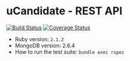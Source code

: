 # uCandidate - REST API
[![Build Status](https://travis-ci.org/ronanrodrigo/ucandidate-api.svg?branch=master)](https://travis-ci.org/ronanrodrigo/ucandidate-api) [![Coverage Status](https://coveralls.io/repos/ronanrodrigo/ucandidate-api/badge.svg)](https://coveralls.io/r/ronanrodrigo/ucandidate-api)
* Ruby version: ``2.1.2``
* MongoDB version: 2.6.4
* How to run the test suite: ``bundle exec rspec``